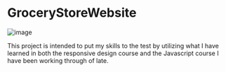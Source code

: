 # GroceryStoreWebsite

![image](https://github.com/jordanwenger/GroceryStoreWebsite/assets/123784143/94f6612c-2e6d-4801-9b94-a946627de811)


This project is intended to put my skills to the test by utilizing what I have learned in both the responsive design course and the Javascript course I have been working through of late.
